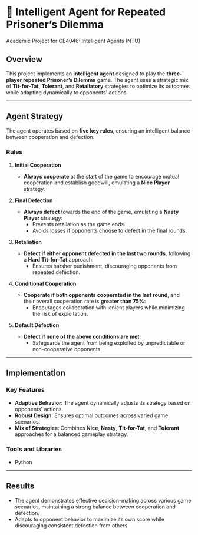 # 🤖 Intelligent Agent for Repeated Prisoner’s Dilemma  

Academic Project for CE4046: Intelligent Agents (NTU)

## Overview  
This project implements an **intelligent agent** designed to play the **three-player repeated Prisoner’s Dilemma** game. The agent uses a strategic mix of **Tit-for-Tat**, **Tolerant**, and **Retaliatory** strategies to optimize its outcomes while adapting dynamically to opponents' actions.  

---

## Agent Strategy  

The agent operates based on **five key rules**, ensuring an intelligent balance between cooperation and defection.  

### Rules  

1. **Initial Cooperation**  
   - **Always cooperate** at the start of the game to encourage mutual cooperation and establish goodwill, emulating a **Nice Player** strategy.  

2. **Final Defection**  
   - **Always defect** towards the end of the game, emulating a **Nasty Player** strategy:  
     - Prevents retaliation as the game ends.  
     - Avoids losses if opponents choose to defect in the final rounds.  

3. **Retaliation**  
   - **Defect if either opponent defected in the last two rounds**, following a **Hard Tit-for-Tat** approach:  
     - Ensures harsher punishment, discouraging opponents from repeated defection.  

4. **Conditional Cooperation**  
   - **Cooperate if both opponents cooperated in the last round**, and their overall cooperation rate is **greater than 75%**:  
     - Encourages collaboration with lenient players while minimizing the risk of exploitation.  

5. **Default Defection**  
   - **Defect if none of the above conditions are met**:  
     - Safeguards the agent from being exploited by unpredictable or non-cooperative opponents.  

---

## Implementation  

### Key Features  
- **Adaptive Behavior**: The agent dynamically adjusts its strategy based on opponents' actions.  
- **Robust Design**: Ensures optimal outcomes across varied game scenarios.  
- **Mix of Strategies**: Combines **Nice**, **Nasty**, **Tit-for-Tat**, and **Tolerant** approaches for a balanced gameplay strategy.  

### Tools and Libraries  
- Python
 
---

## Results  

- The agent demonstrates effective decision-making across various game scenarios, maintaining a strong balance between cooperation and defection.  
- Adapts to opponent behavior to maximize its own score while discouraging consistent defection from others.  

